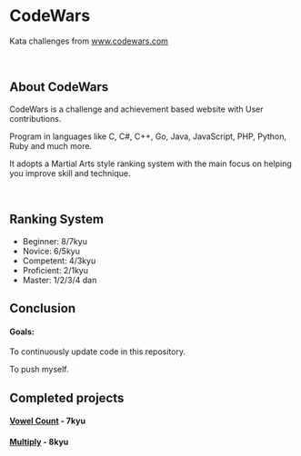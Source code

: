 <div>
    <h1>CodeWars</h1>
    <p>Kata challenges from <a href="https://www.codewars.com" alt="codewars.com" target="_blank">www.codewars.com</a></p><br>
</div>
<div>
    <h2>About CodeWars</h2>
    <p>CodeWars is a challenge and achievement based website with User contributions.</p>
    <p>Program in languages like C, C#, C++, Go, Java, JavaScript, PHP, Python, Ruby and much more.</p>
    <p>It adopts a Martial Arts style ranking system with the main focus on helping you improve skill and technique.</p><br>
    <h2>Ranking System</h2>
    <ul>
        <li>Beginner: 8/7kyu</li>
        <li>Novice: 6/5kyu</li>
        <li>Competent: 4/3kyu</li>
        <li>Proficient: 2/1kyu</li>
        <li>Master: 1/2/3/4 dan</li>
    </ul>
</div>
<div>
    <h2>Conclusion</h2>
    <h4>Goals:</h4>
    <p>To continuously update code in this repository.</p>
    <p>To push myself.</p>
</div>
<div>
    <h2>Completed projects</h2>
    <h4><a href="https://github.com/PBillingsby/CodewarsKata/blob/master/Python/vowelcount.py" alt="vowelcount">Vowel Count</a> - 7kyu</h4>
    <h4><a href="https://github.com/PBillingsby/CodewarsKata/blob/master/Python/multiply.py" alt="multiply">Multiply</a> - 8kyu</h4>
</div>
